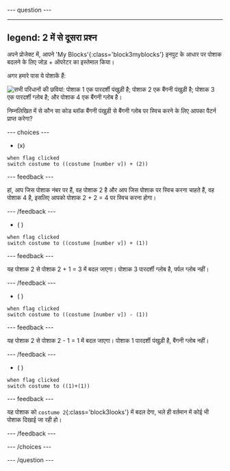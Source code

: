
--- question ---

---
legend: 2 में से दूसरा प्रश्न
---

अपने प्रोजेक्ट में, आपने 'My Blocks'{:class='block3myblocks'} इनपुट के आधार पर पोशाक बदलने के लिए जोड़ + ऑपरेटर का इस्तेमाल किया।

अगर हमारे पास ये पोशाकें हैं:

![सभी परिधानों की छवियां: पोशाक 1 एक पारदर्शी पंखुड़ी है; पोशाक 2 एक बैंगनी पंखुड़ी है; पोशाक 3 एक पारदर्शी ग्लोब है; और पोशाक 4 एक बैंगनी ग्लोब है।](images/costumes_quiz.png)

निम्नलिखित में से कौन सा कोड ब्लॉक बैंगनी पंखुड़ी से बैंगनी ग्लोब पर स्विच करने के लिए आपका पैटर्न प्राप्त करेगा?

--- choices ---

- (x)

 ```blocks3
 when flag clicked
 switch costume to ((costume [number v]) + (2))
 ```

  --- feedback ---

हां, आप जिस पोशाक नंबर पर हैं, वह पोशाक 2 है और आप जिस पोशाक पर स्विच करना चाहते हैं, वह पोशाक 4 है, इसलिए आपको पोशाक 2 + 2 = 4 पर स्विच करना होगा।

  --- /feedback ---

- ( )
 ```blocks3
 when flag clicked 
 switch costume to ((costume [number v]) + (1))
 ```
  --- feedback ---

यह पोशाक 2 से पोशाक 2 + 1 = 3 में बदल जाएगा। पोशाक 3 पारदर्शी ग्लोब है, पर्पल ग्लोब नहीं।

  --- /feedback ---

- ( )
 ```blocks3
 when flag clicked 
 switch costume to ((costume [number v]) - (1))
 ```
  --- feedback ---

यह पोशाक 2 से पोशाक 2 - 1 = 1 में बदल जाएगा। पोशाक 1 पारदर्शी पंखुड़ी है, बैंगनी ग्लोब नहीं।

  --- /feedback ---

- ( )
 ```blocks3
 when flag clicked 
 switch costume to ((1)+(1))
 ```
  --- feedback ---

यह पोशाक को `costume 2`{:class='block3looks'} में बदल देगा, भले ही वर्तमान में कोई भी पोशाक दिखाई जा रही हो।

  --- /feedback ---

--- /choices ---

--- /question ---
